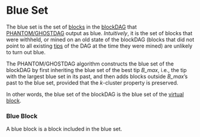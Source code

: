 # Blue Set

The blue set is the set of [blocks](../../blocks/) in the [blockDAG](../../blockdag/) that [PHANTOM/GHOSTDAG](../) output as blue. _Intuitively_, it is the set of blocks that were withheld, or mined on an old state of the blockDAG \(blocks that did not point to all existing [tips](../../blockdag/tips.md) of the DAG at the time they were mined\) are unlikely to turn out blue.

‌The PHANTOM/GHOSTDAG algorithm constructs the blue set of the blockDAG by first inheriting the blue set of the best tip _B\_max_, i.e., the tip with the largest blue set in its past, and then adds blocks outside _B\_max_’s past to the blue set, provided that the _k_-cluster property is preserved.

In other words, the blue set of the blockDAG is the blue set of the [virtual block](../../blockdag/virtual-block.md).

### Blue Block

A blue block is a block included in the blue set.

